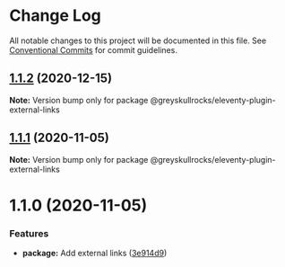 # Change Log

All notable changes to this project will be documented in this file.
See [Conventional Commits](https://conventionalcommits.org) for commit guidelines.

## [1.1.2](https://github.com/greyskullrocks/eleventy-plugins/compare/@greyskullrocks/eleventy-plugin-external-links@1.1.1...@greyskullrocks/eleventy-plugin-external-links@1.1.2) (2020-12-15)

**Note:** Version bump only for package @greyskullrocks/eleventy-plugin-external-links

## [1.1.1](https://github.com/greyskullrocks/eleventy-plugins/compare/@greyskullrocks/eleventy-plugin-external-links@1.1.0...@greyskullrocks/eleventy-plugin-external-links@1.1.1) (2020-11-05)

**Note:** Version bump only for package @greyskullrocks/eleventy-plugin-external-links

# 1.1.0 (2020-11-05)

### Features

- **package:** Add external links ([3e914d9](https://github.com/greyskullrocks/eleventy-plugins/commit/3e914d9e31facbb0ff8af1d496423e3e464c9745))
